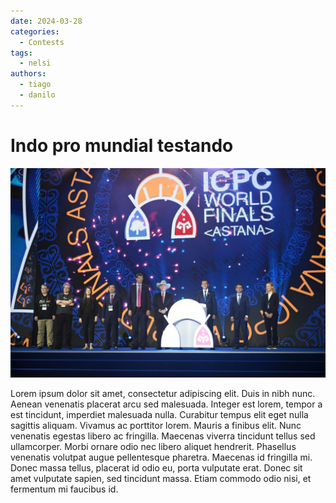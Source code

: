 ```yaml
---
date: 2024-03-28
categories:
  - Contests
tags:
  - nelsi
authors:
  - tiago
  - danilo
---
```


# Indo pro mundial testando

![NELSI](../../assets/blog-images/icpc.jpg)

Lorem ipsum dolor sit amet, consectetur adipiscing elit. Duis in nibh nunc. Aenean venenatis placerat arcu sed malesuada. Integer est lorem, tempor a est tincidunt, imperdiet malesuada nulla. Curabitur tempus elit eget nulla sagittis aliquam. Vivamus ac porttitor lorem. Mauris a finibus elit. Nunc venenatis egestas libero ac fringilla. Maecenas viverra tincidunt tellus sed ullamcorper. Morbi ornare odio nec libero aliquet hendrerit. Phasellus venenatis volutpat augue pellentesque pharetra. Maecenas id fringilla mi. Donec massa tellus, placerat id odio eu, porta vulputate erat. Donec sit amet vulputate sapien, sed tincidunt massa. Etiam commodo odio nisi, et fermentum mi faucibus id.